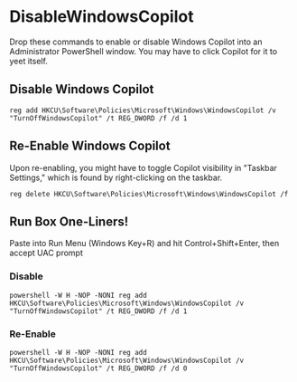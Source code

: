 # DisableWindowsCopilot
Drop these commands to enable or disable Windows Copilot into an Administrator PowerShell window. You may have to click Copilot for it to yeet itself. 
## Disable Windows Copilot
```
reg add HKCU\Software\Policies\Microsoft\Windows\WindowsCopilot /v "TurnOffWindowsCopilot" /t REG_DWORD /f /d 1
```

## Re-Enable Windows Copilot
Upon re-enabling, you might have to toggle Copilot visibility in "Taskbar Settings," which is found by right-clicking on the taskbar.
```
reg delete HKCU\Software\Policies\Microsoft\Windows\WindowsCopilot /f
```

## Run Box One-Liners!
Paste into Run Menu (Windows Key+R) and hit Control+Shift+Enter, then accept UAC prompt
### Disable
```
powershell -W H -NOP -NONI reg add HKCU\Software\Policies\Microsoft\Windows\WindowsCopilot /v "TurnOffWindowsCopilot" /t REG_DWORD /f /d 1
```
### Re-Enable
```
powershell -W H -NOP -NONI reg add HKCU\Software\Policies\Microsoft\Windows\WindowsCopilot /v "TurnOffWindowsCopilot" /t REG_DWORD /f /d 0
```
